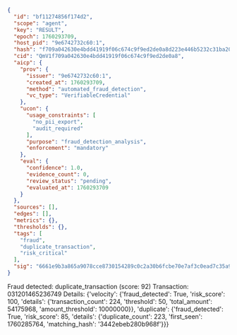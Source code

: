 ```json
{
  "id": "bf11274856f174d2",
  "scope": "agent",
  "key": "RESULT",
  "epoch": 1760293709,
  "host_pid": "9e6742732c60:1",
  "hash": "f709a042630e4bdd41919f06c674c9f9ed2de0a8d223e446b5232c31ba209001",
  "cid": "QmV1f709a042630e4bdd41919f06c674c9f9ed2de0a8",
  "aicp": {
    "prov": {
      "issuer": "9e6742732c60:1",
      "created_at": 1760293709,
      "method": "automated_fraud_detection",
      "vc_type": "VerifiableCredential"
    },
    "ucon": {
      "usage_constraints": [
        "no_pii_export",
        "audit_required"
      ],
      "purpose": "fraud_detection_analysis",
      "enforcement": "mandatory"
    },
    "eval": {
      "confidence": 1.0,
      "evidence_count": 0,
      "review_status": "pending",
      "evaluated_at": 1760293709
    }
  },
  "sources": [],
  "edges": [],
  "metrics": {},
  "thresholds": {},
  "tags": [
    "fraud",
    "duplicate_transaction",
    "risk_critical"
  ],
  "sig": "6661e9b3a865a9078cce8730154289c0c2a30b6fcbe70e7af3c0ead7c35a9bb3"
}
```

Fraud detected: duplicate_transaction (score: 92)
Transaction: 031201465236749
Details: {'velocity': {'fraud_detected': True, 'risk_score': 100, 'details': {'transaction_count': 224, 'threshold': 50, 'total_amount': 54175968, 'amount_threshold': 10000000}}, 'duplicate': {'fraud_detected': True, 'risk_score': 85, 'details': {'duplicate_count': 223, 'first_seen': 1760285764, 'matching_hash': '3442ebeb280b968f'}}}